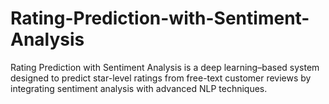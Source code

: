 # Rating-Prediction-with-Sentiment-Analysis
Rating Prediction with Sentiment Analysis is a deep learning–based system designed to predict star-level ratings from free-text customer reviews by integrating sentiment analysis with advanced NLP techniques.
